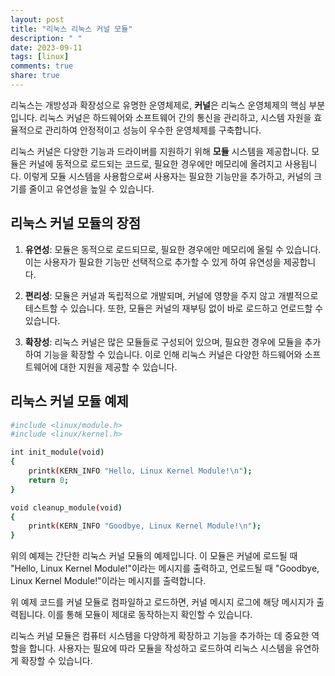 ```yaml
---
layout: post
title: "리눅스 리눅스 커널 모듈"
description: " "
date: 2023-09-11
tags: [linux]
comments: true
share: true
---
```


리눅스는 개방성과 확장성으로 유명한 운영체제로, **커널**은 리눅스 운영체제의 핵심 부분입니다. 리눅스 커널은 하드웨어와 소프트웨어 간의 통신을 관리하고, 시스템 자원을 효율적으로 관리하여 안정적이고 성능이 우수한 운영체제를 구축합니다.

리눅스 커널은 다양한 기능과 드라이버를 지원하기 위해 **모듈** 시스템을 제공합니다. 모듈은 커널에 동적으로 로드되는 코드로, 필요한 경우에만 메모리에 올려지고 사용됩니다. 이렇게 모듈 시스템을 사용함으로써 사용자는 필요한 기능만을 추가하고, 커널의 크기를 줄이고 유연성을 높일 수 있습니다.

## 리눅스 커널 모듈의 장점

1. **유연성**: 모듈은 동적으로 로드되므로, 필요한 경우에만 메모리에 올릴 수 있습니다. 이는 사용자가 필요한 기능만 선택적으로 추가할 수 있게 하여 유연성을 제공합니다.

2. **편리성**: 모듈은 커널과 독립적으로 개발되며, 커널에 영향을 주지 않고 개별적으로 테스트할 수 있습니다. 또한, 모듈은 커널의 재부팅 없이 바로 로드하고 언로드할 수 있습니다.

3. **확장성**: 리눅스 커널은 많은 모듈들로 구성되어 있으며, 필요한 경우에 모듈을 추가하여 기능을 확장할 수 있습니다. 이로 인해 리눅스 커널은 다양한 하드웨어와 소프트웨어에 대한 지원을 제공할 수 있습니다.

## 리눅스 커널 모듈 예제

```bash
#include <linux/module.h>
#include <linux/kernel.h>

int init_module(void)
{
    printk(KERN_INFO "Hello, Linux Kernel Module!\n");
    return 0;
}

void cleanup_module(void)
{
    printk(KERN_INFO "Goodbye, Linux Kernel Module!\n");
}
```

위의 예제는 간단한 리눅스 커널 모듈의 예제입니다. 이 모듈은 커널에 로드될 때 "Hello, Linux Kernel Module!"이라는 메시지를 출력하고, 언로드될 때 "Goodbye, Linux Kernel Module!"이라는 메시지를 출력합니다.

위 예제 코드를 커널 모듈로 컴파일하고 로드하면, 커널 메시지 로그에 해당 메시지가 출력됩니다. 이를 통해 모듈이 제대로 동작하는지 확인할 수 있습니다.

리눅스 커널 모듈은 컴퓨터 시스템을 다양하게 확장하고 기능을 추가하는 데 중요한 역할을 합니다. 사용자는 필요에 따라 모듈을 작성하고 로드하여 리눅스 시스템을 유연하게 확장할 수 있습니다.